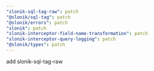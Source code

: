 ```yaml
---
"slonik-sql-tag-raw": patch
"@slonik/sql-tag": patch
"@slonik/errors": patch
"slonik": patch
"slonik-interceptor-field-name-transformation": patch
"slonik-interceptor-query-logging": patch
"@slonik/types": patch
---
```


add slonik-sql-tag-raw
